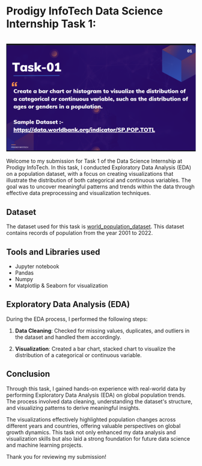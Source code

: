 # Prodigy InfoTech Data Science Internship Task 1:
<br>
<img src="https://github.com/rutujaparab20/PRODIGY_DS_1./blob/main/ds_task_1.png">

Welcome to my submission for Task 1 of the Data Science Internship at Prodigy InfoTech.
In this task, I conducted Exploratory Data Analysis (EDA) on a population dataset, with a focus on creating visualizations that illustrate the distribution of both categorical and continuous variables. The goal was to uncover meaningful patterns and trends within the data through effective data preprocessing and visualization techniques.



## Dataset

The dataset used for this task is <a href="https://github.com/rutujaparab20/PRODIGY_DS_1./blob/main/worldpopulationdata.csv">world_population_dataset</a>. This dataset contains records of population from the year 2001 to 2022. 

## Tools and Libraries used
- Jupyter notebook
- Pandas
- Numpy
- Matplotlip & Seaborn for visualization



## Exploratory Data Analysis (EDA)

During the EDA process, I performed the following steps:

1. **Data Cleaning**: Checked for missing values, duplicates, and outliers in the dataset and handled them accordingly.

2. **Visualization**: Created a bar chart, stacked chart to visualize the distribution of a categorical or continuous variable. 



## Conclusion

Through this task, I gained hands-on experience with real-world data by performing Exploratory Data Analysis (EDA) on global population trends. The process involved data cleaning, understanding the dataset's structure, and visualizing patterns to derive meaningful insights.

The visualizations effectively highlighted population changes across different years and countries, offering valuable perspectives on global growth dynamics. This task not only enhanced my data analysis and visualization skills but also laid a strong foundation for future data science and machine learning projects.



Thank you for reviewing my submission!


